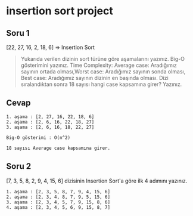 # insertion sort project
## Soru 1
[22, 27, 16, 2, 18, 6] => Insertion Sort

> Yukarıda verilen dizinin sort türüne göre aşamalarını yazınız.
> Big-O gösterimini yazınız.
> Time Complexity: Average case: Aradığımız sayının ortada olması,Worst case: Aradığımız sayının sonda olması, Best case: Aradığımız sayının dizinin en başında olması.
> Dizi sıralandıktan sonra 18 sayısı hangi case kapsamına girer? Yazınız.

## Cevap
```
1. aşama : [2, 27, 16, 22, 18, 6]
2. aşama : [2, 6, 16, 22, 18, 27]
3. aşama : [2, 6, 16, 18, 22, 27]

Big-O gösterimi : O(n^2)

18 sayısı Average case kapsamına girer.
```
## Soru 2
[7, 3, 5, 8, 2, 9, 4, 15, 6] dizisinin Insertion Sort'a göre ilk 4 adımını yazınız.

```
1. aşama : [2, 3, 5, 8, 7, 9, 4, 15, 6]
2. aşama : [2, 3, 4, 8, 7, 9, 5, 15, 6]
3. aşama : [2, 3, 4, 5, 7, 9, 15, 8, 6]
4. aşama : [2, 3, 4, 5, 6, 9, 15, 8, 7]
```
